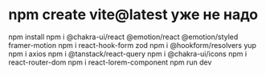 # npm create vite@latest уже не надо
npm install
npm i @chakra-ui/react @emotion/react @emotion/styled framer-motion
npm i react-hook-form zod
npm i @hookform/resolvers yup
npm i axios
npm i @tanstack/react-query
npm i @chakra-ui/icons
npm i react-router-dom
npm i react-lorem-component
npm run dev